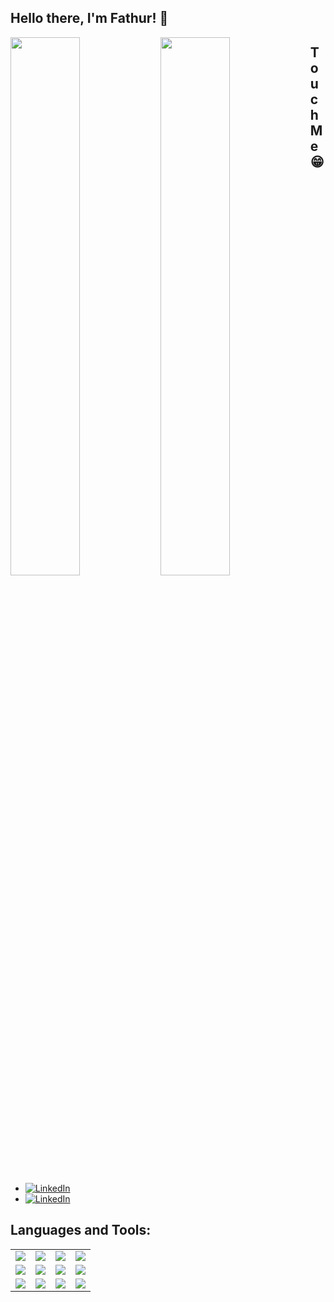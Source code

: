## Hello there, I'm Fathur! 👋

<img align="left" width="47%" src="https://github-readme-stats.vercel.app/api?username=FathurAnshari&show_icons=true&theme=radical"/>

<img align="left" width="47%" src="https://github-readme-stats.vercel.app/api/top-langs/?username=FathurAnshari&layout=compact"/>

## Touch Me 😁
<ul>
  <li><a target="blank" href="https://www.linkedin.com/in/fathurmfa/" target="_blank"><img alt="LinkedIn" src="https://img.shields.io/badge/Fathur Anshari-%230077B5.svg?style=for-the-badge&logo=linkedin&logoColor=white"/></a>
  </li>
  <li><a href="https://www.instagram.com/alanshari__/" target="_blank"><img alt="LinkedIn" src="https://img.shields.io/badge/alanshari__-%23E4405F.svg?style=for-the-badge&logo=Instagram&logoColor=white"/></a>
  </li>
</ul>

## Languages and Tools:
<table style="width:100%">
  <tr>
    <td><img src="https://img.shields.io/badge/javascript-%23323330.svg?style=for-the-badge&logo=javascript&logoColor=%23F7DF1E"/></th>
    <td><img src="https://img.shields.io/badge/typescript-%23007ACC.svg?style=for-the-badge&logo=typescript&logoColor=white"/></th>
    <td><img src="https://img.shields.io/badge/kotlin-%230095D5.svg?style=for-the-badge&logo=kotlin&logoColor=white"/></th>
    <td><img src="https://img.shields.io/badge/python-3670A0?style=for-the-badge&logo=python&logoColor=ffdd54"/></th>
  </tr>
  <tr>
    <td><img src="https://img.shields.io/badge/java-%23ED8B00.svg?style=for-the-badge&logo=java&logoColor=white"/></td>
    <td><img src="https://img.shields.io/badge/react-%2320232a.svg?style=for-the-badge&logo=react&logoColor=%2361DAFB"/></td>
    <td><img src="https://img.shields.io/badge/Android%20Studio-3DDC84.svg?style=for-the-badge&logo=android-studio&logoColor=white"/></td>
    <td><img src="https://img.shields.io/badge/Next-black?style=for-the-badge&logo=next.js&logoColor=white"/></td>
  </tr>
  <tr>
    <td><img src="https://img.shields.io/badge/redux-%23593d88.svg?style=for-the-badge&logo=redux&logoColor=white"/></td>
    <td><img src="https://img.shields.io/badge/Firebase-039BE5?style=for-the-badge&logo=Firebase&logoColor=white"/></td>
    <td><img src="https://img.shields.io/badge/MongoDB-%234ea94b.svg?style=for-the-badge&logo=mongodb&logoColor=white"/></td>
    <td><img src="https://img.shields.io/badge/chakra-%234ED1C5.svg?style=for-the-badge&logo=chakraui&logoColor=white"/></td>
  </tr>
</table>
